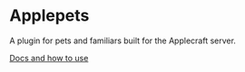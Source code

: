 # Applepets
A plugin for pets and familiars built for the Applecraft server.

[Docs and how to use](https://github.com/avetharun/applepets/tree/master/docs)
